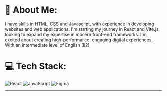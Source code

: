 # 💫 About Me:
I have skills in HTML, CSS and Javascript, with experience in developing websites and web applications. I'm starting my journey in React and Vite.js, looking to expand my expertise in modern front-end frameworks. I'm excited about creating high-performance, engaging digital experiences. With an intermediate level of English (B2)


# 💻 Tech Stack:
![React](https://img.shields.io/badge/react-%2320232a.svg?style=for-the-badge&logo=react&logoColor=%2361DAFB) ![JavaScript](https://img.shields.io/badge/javascript-%23323330.svg?style=for-the-badge&logo=javascript&logoColor=%23F7DF1E) ![Figma](https://img.shields.io/badge/figma-%23F24E1E.svg?style=for-the-badge&logo=figma&logoColor=white)

---


<!-- Proudly created with GPRM ( https://gprm.itsvg.in ) -->
